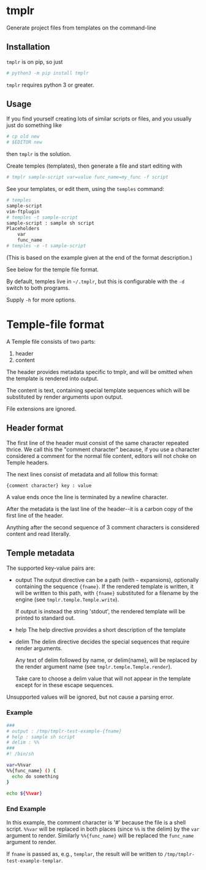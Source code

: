 # tmplr

Generate project files from templates on the command-line

## Installation

`tmplr` is on pip, so just

```bash
# python3 -m pip install tmplr
```

`tmplr` requires python 3 or greater.

## Usage

If you find yourself creating lots of similar scripts or files, and you usually
just do something like

```bash
# cp old new
# $EDITOR new
```

then `tmplr` is the solution.

Create temples (templates), then generate a file and start editing with

```bash
# tmplr sample-script var=value func_name=my_func -f script
```

See your templates, or edit them, using the `temples` command:

```bash
# temples
sample-script
vim-ftplugin
# temples -t sample-script
sample-script : sample sh script
Placeholders
	var
	func_name
# temples -e -t sample-script
```

(This is based on the example given at the end of the format description.)

See below for the temple file format.

By default, temples live in `~/.tmplr`, but this is configurable with the `-d`
switch to both programs.

Supply `-h` for more options.

# Temple-file format

A Temple file consists of two parts:
1. header
2. content

The header provides metadata specific to tmplr, and will be omitted when the
template is rendered into output.

The content is text, containing special template sequences which will be
substituted by render arguments upon output.

File extensions are ignored.

## Header format

The first line of the header must consist of the same character repeated
thrice. We call this the "comment character" because, if you use a character
considered a comment for the normal file content, editors will not choke on
Temple headers.

The next lines consist of metadata and all follow this format:

    {comment character} key : value

A value ends once the line is terminated by a newline character.

After the metadata is the last line of the header--it is a carbon copy of the
first line of the header.

Anything after the second sequence of 3 comment characters is considered
content and read literally.

## Temple metadata

The supported key-value pairs are:
- output
  The output directive can be a path (with `~` expansions), optionally
  containing the sequence `{fname}`. If the rendered template is written,
  it will be written to this path, with `{fname}` substituted for a
  filename by the engine (see `tmplr.temple.Temple.write`).

  If output is instead the string 'stdout', the rendered template will be
  printed to standard out.
- help
  The help directive provides a short description of the template
- delim
  The delim directive decides the special sequences that require render
  arguments.

  Any text of delim followed by name, or delim{name}, will be replaced by
  the render argument name (see `tmplr.temple.Temple.render`).

  Take care to choose a delim value that will not appear in the template
  except for in these escape sequences.

Unsupported values will be ignored, but not cause a parsing error.

### Example

```bash
###
# output : /tmp/tmplr-test-example-{fname}
# help : sample sh script
# delim : %%
###
#! /bin/sh

var=%%var
%%{func_name} () {
  echo do something
}

echo ${%%var}
```

### End Example

In this example, the comment character is '#' because the file is a shell
script. `%%var` will be replaced in both places (since `%%` is the delim) by the
`var` argument to render. Similarly `%%{func_name}` will be replaced the
`func_name` argument to render.

If `fname` is passed as, e.g., `templar`, the result will be written to
`/tmp/tmplr-test-example-templar`.
